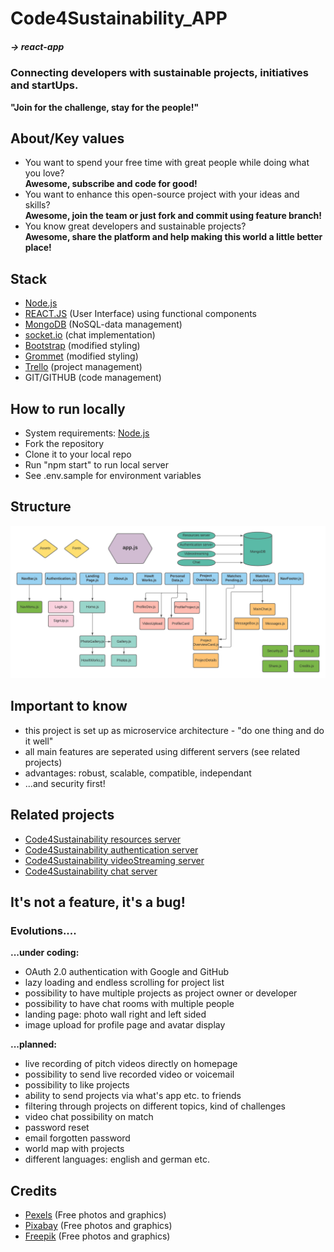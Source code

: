 # Code4Sustainability_APP

##### -> react-app

### Connecting developers with sustainable projects, initiatives and startUps.
**"Join for the challenge, stay for the people!"**

## About/Key values

* You want to spend your free time with great people while doing what you love?<br/>
**Awesome, subscribe and code for good!**
* You want to enhance this open-source project with your ideas and skills?<br/>
**Awesome, join the team or just fork and commit using feature branch!**
* You know great developers and sustainable projects?<br/>
**Awesome, share the platform and help making this world a little better place!**

## Stack

* [Node.js](https://nodejs.org/)
* [REACT.JS](https://reactjs.org/) (User Interface) using functional components 
* [MongoDB](https://www.mongodb.com/de) (NoSQL-data management)
* [socket.io](https://socket.io/) (chat implementation)
* [Bootstrap](https://react-bootstrap.github.io/) (modified styling)
* [Grommet](https://v2.grommet.io/) (modified styling)
* [Trello](https://trello.com/) (project management)
* GIT/GITHUB (code management)

## How to run locally

- System requirements: [Node.js](https://nodejs.org/)
- Fork the repository
- Clone it to your local repo
- Run "npm start" to run local server
- See .env.sample for environment variables

## Structure

<img src="./src/Assets/readMe/Cosy_GraphikApp.png" title="Structre of app component hierarchy" alt="Structre of app component hierarchy" width="800">

## Important to know
* this project is set up as microservice architecture - "do one thing and do it well"
* all main features are seperated using different servers (see related projects)
* advantages: robust, scalable, compatible, independant
* ...and security first!

## Related projects

* [Code4Sustainability resources server](https://github.com/Natascha2020/Code4Sustainability_API.git)
* [Code4Sustainability authentication server](https://github.com/Natascha2020/Code4Sustainability_Auth.git)
* [Code4Sustainability videoStreaming server](https://github.com/Natascha2020/Code4Sustainability_VideoStreaming.git)
* [Code4Sustainability chat server](https://github.com/Natascha2020/Code4Sustainability_Chat.git)

## It's not a feature, it's a bug!

### Evolutions....

**...under coding:**
* OAuth 2.0 authentication with Google and GitHub
* lazy loading and endless scrolling for project list
* possibility to have multiple projects as project owner or developer
* possibility to have chat rooms with multiple people
* landing page: photo wall right and left sided
* image upload for profile page and avatar display

**...planned:**
* live recording of pitch videos directly on homepage
* possibility to send live recorded video or voicemail
* possibility to like projects
* ability to send projects via what's app etc. to friends
* filtering through projects on different topics, kind of challenges
* video chat possibility on match
* password reset
* email forgotten password
* world map with projects
* different languages: english and german etc.

## Credits

* [Pexels](https://www.pexels.com/de-de/) (Free photos and graphics)
* [Pixabay](https://pixabay.com/de/) (Free photos and graphics)
* [Freepik](https://de.freepik.com/) (Free photos and graphics)
